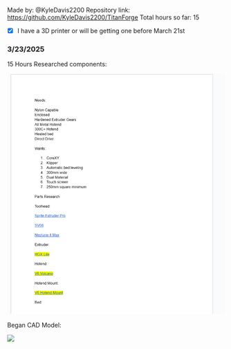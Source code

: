 Made by: @KyleDavis2200
Repository link: https://github.com/KyleDavis2200/TitanForge
Total hours so far: 15

- [x] I have a 3D printer or will be getting one before March 21st

### 3/23/2025
15 Hours
Researched components:

<img src="https://github.com/KyleDavis2200/TitanForge/blob/main/research.png" width="550">

Began CAD Model:

<img src="[https://github.com/KyleDavis2200/TitanForge/blob/main/hotend%20subassem%20v1.png](https://github.com/KyleDavis2200/TitanForge/blob/main/day%201%20cad.png)" width="350">
